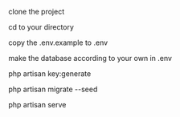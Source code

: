 clone the project

cd to your directory

copy the .env.example to .env

make the database according to your own in .env 

php artisan key:generate

php artisan migrate --seed

php artisan serve
